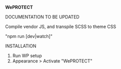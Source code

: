 **WePROTECT**

DOCUMENTATION TO BE UPDATED

Compile vendor JS, and transpile SCSS to theme CSS

"npm run [dev|watch]"

INSTALLATION

1. Run WP setup
2. Appearance > Activate "WePROTECT"